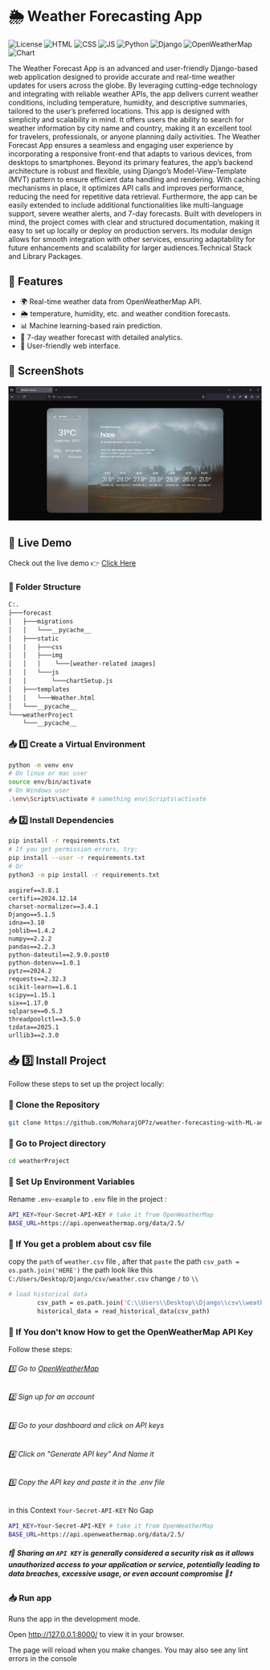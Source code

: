 # 🌦 Weather Forecasting App

![License](https://img.shields.io/badge/license-MIT-blue.svg)
![HTML](https://img.shields.io/badge/HTML5-E34F26?style=for-the-badge&logo=html5&logoColor=white)
![CSS](https://img.shields.io/badge/CSS-239120?&style=for-the-badge&logo=css3&logoColor=white)
![JS](https://img.shields.io/badge/JavaScript-F7DF1E?style=for-the-badge&logo=javascript&logoColor=black)
![Python](https://img.shields.io/badge/Python-14354C?style=for-the-badge&logo=python&logoColor=white)
![Django](https://img.shields.io/badge/Django-092E20?style=for-the-badge&logo=django&logoColor=white)
![OpenWeatherMap](https://img.shields.io/badge/OpenWeatherMap.org-API-008CC1?style=for-the-badge&logo=openweathermap.org&logoColor=white)
![Chart](https://img.shields.io/badge/Chart.js-Visualization-008CC1?style=for-the-badge&logo=openweathermap&logoColor=white)



The Weather Forecast App is an advanced and user-friendly Django-based web 
application designed to provide accurate and real-time weather updates for 
users across the globe. By leveraging cutting-edge technology and integrating 
with reliable weather APIs, the app delivers current weather conditions, 
including temperature, humidity, and descriptive summaries, tailored to the 
user’s preferred locations. 
This app is designed with simplicity and scalability in mind. It offers users the 
ability to search for weather information by city name and country, making it an 
excellent tool for travelers, professionals, or anyone planning daily activities. 
The Weather Forecast App ensures a seamless and engaging user experience by 
incorporating a responsive front-end that adapts to various devices, from 
desktops to smartphones. 
Beyond its primary features, the app’s backend architecture is robust and 
flexible, using Django’s Model-View-Template (MVT) pattern to ensure 
efficient data handling and rendering. With caching mechanisms in place, it 
optimizes API calls and improves performance, reducing the need for repetitive 
data retrieval. Furthermore, the app can be easily extended to include additional 
functionalities like multi-language support, severe weather alerts, and 7-day 
forecasts. 
Built with developers in mind, the project comes with clear and structured 
documentation, making it easy to set up locally or deploy on production 
servers. Its modular design allows for smooth integration with other services, 
ensuring adaptability for future enhancements and scalability for larger 
audiences.Technical Stack and Library Packages.

## 🌟 Features
- 🌍 Real-time weather data from OpenWeatherMap API.
- :sun_behind_rain_cloud:  temperature, humidity, etc. and weather condition forecasts.
- 📊 Machine learning-based rain prediction.
- 📅 7-day weather forecast with detailed analytics.
- 📌 User-friendly web interface.

##  :large_blue_diamond:  ScreenShots

![App Screenshot](https://github.com/MoharajOP7z/weather-forecasting-with-ML-and-Visualization/blob/b47dee6f699f2d7e663fd4528e18db2ce0d87495/screenshot/Screenshot%202025-03-11%20174643.png)


## 🚀 Live Demo
Check out the live demo 👉 [Click Here](https://your-demo-link.com)

### 📃 Folder Structure
```bash
C:.
├───forecast
│   ├───migrations
│   │   └───__pycache__
│   ├───static
│   │   ├───css
│   │   ├───img
│   │   │    └───[weather-related images] 
│   │   └───js
│   │       └───chartSetup.js
│   ├───templates
│   │   └───Weather.html
│   └───__pycache__
└───weatherProject
    └───__pycache__
```

### 📥 1️⃣ Create a Virtual Environment
```bash
python -m venv env
# On linux or mac user
source env/bin/activate  
# On Windows user
.\env\Scripts\activate # samething env\Scripts\activate
```
### 📥 2️⃣ Install Dependencies
```bash
pip install -r requirements.txt 
# If you get permission errors, try:
pip install --user -r requirements.txt
# Or
python3 -m pip install -r requirements.txt
```
```
asgiref==3.8.1
certifi==2024.12.14
charset-normalizer==3.4.1
Django==5.1.5
idna==3.10
joblib==1.4.2
numpy==2.2.2
pandas==2.2.3
python-dateutil==2.9.0.post0
python-dotenv==1.0.1
pytz==2024.2
requests==2.32.3
scikit-learn==1.6.1
scipy==1.15.1
six==1.17.0
sqlparse==0.5.3
threadpoolctl==3.5.0
tzdata==2025.1
urllib3==2.3.0

```

## 📥 :three: Install Project
Follow these steps to set up the project locally:

###  :small_blue_diamond: Clone the Repository
```bash
git clone https://github.com/MoharajOP7z/weather-forecasting-with-ML-and-Visualization.git
```
###  :small_blue_diamond: Go to Project directory

```bash
cd weatherProject
```
###  :small_blue_diamond: Set Up Environment Variables
Rename ```.env-example``` to ```.env``` file in the project :

```bash
API_KEY=Your-Secret-API-KEY # take it from OpenWeatherMap
BASE_URL=https://api.openweathermap.org/data/2.5/
```

###  :pushpin: If You get a problem about csv file 
copy the ```path``` of ```weather.csv``` file , after that ```paste``` the path ```csv_path = os.path.join('HERE')```
the path look like this
```C:/Users/Desktop/Django/csv/weather.csv```
change ```/``` to ```\\```
```bash
# load historical data  
        csv_path = os.path.join('C:\\Users\\Desktop\\Django\\csv\\weather.csv')
        historical_data = read_historical_data(csv_path)
```

###  :pushpin: If You don't know How to get the OpenWeatherMap API Key
Follow these steps:
###### :one: Go to [OpenWeatherMap](https://openweathermap.org/)
###### :two: Sign up for an account
###### :three: Go to your dashboard and click on API keys
###### :four: Click on "Generate API key" And Name it
###### :five: Copy the API key and paste it in the .env file
in this Context ```Your-Secret-API-KEY``` No Gap
```bash
API_KEY=Your-Secret-API-KEY # take it from OpenWeatherMap
BASE_URL=https://api.openweathermap.org/data/2.5/
```
##### ❗🚫 Sharing an ```API KEY``` is generally considered a security risk as it allows unauthorized access to your application or service, potentially leading to data breaches, excessive usage, or even account compromise 🚫❗

### 📥  Run app

Runs the app in the development mode.

Open http://127.0.0.1:8000/ to view it in your browser.

The page will reload when you make changes. You may also see any lint errors in the console
